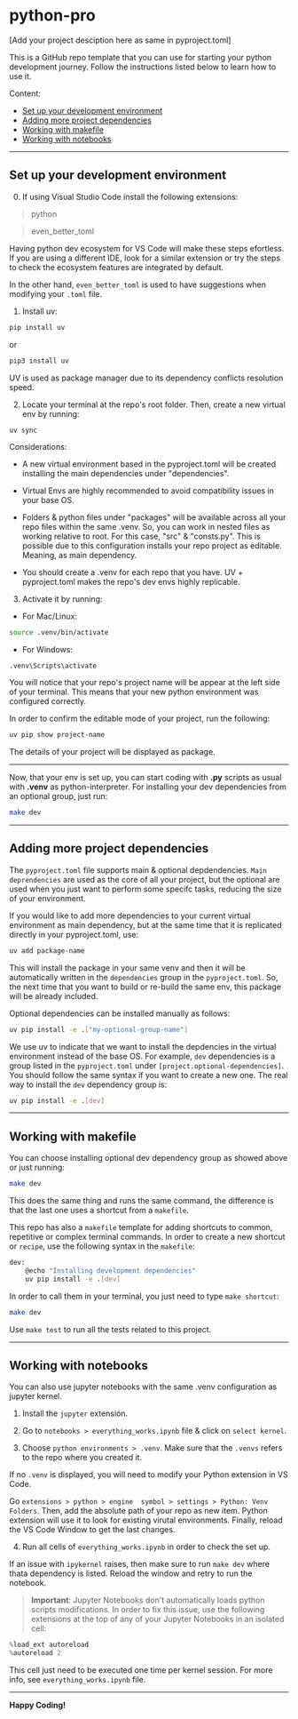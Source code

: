 # python-pro

[Add your project desciption here as same in pyproject.toml]

This is a GitHub repo template that you can use for starting your python development journey. Follow the instructions listed below to learn how to use it.

Content:

- [Set up your development environment](#set-up-your-development-environment)
- [Adding more project dependencies](#adding-more-project-dependencies)
- [Working with makefile](#working-with-makefile)
- [Working with notebooks](#working-with-notebooks)

___________________

## Set up your development environment

0. If using Visual Studio Code install the following extensions: 

> python

> even_better_toml

Having python dev ecosystem for VS Code will make these steps efortless. If you are using a different IDE, look for a similar extension or try the steps to check the ecosystem features are integrated by default.

In the other hand, `even_better_toml` is used to have suggestions when modifying your `.toml` file. 

1. Install uv: 

```bash
pip install uv
```

or

```bash
pip3 install uv
```

UV is used as package manager due to its dependency conflicts resolution speed.

2. Locate your terminal at the repo's root folder. Then, create a new virtual env by running:

```bash
uv sync
```

Considerations:

- A new virtual environment based in the pyproject.toml will be created installing the main dependencies under "dependencies".

- Virtual Envs are highly recommended to avoid compatibility issues in your base OS.

- Folders & python files under "packages" will be available across all your repo files within the same .venv. So, you can work in nested files as working relative to root. For this case, "src" & "consts.py". This is possible due to this configuration installs your repo project as editable. Meaning, as main dependency. 

- You should create a .venv for each repo that you have. UV + pyproject.toml makes the repo's dev envs highly replicable.  

3. Activate it by running:

-  For Mac/Linux:

```bash
source .venv/bin/activate
```

- For Windows:

```shell
.venv\Scripts\activate
```

You will notice that your repo's project name will be appear at the left side of your terminal. This means that your new python environment was configured correctly. 

In order to confirm the editable mode of your project, run the following:

```bash
uv pip show project-name
```

The details of your project will be displayed as package. 

_____________________

Now, that your env is set up, you can start coding with **.py** scripts as usual with **.venv** as python-interpreter. For installing your dev dependencies from an optional group, just run:

```bash
make dev
```
___________________

## Adding more project dependencies

The `pyproject.toml` file supports main & optional depdendencies. `Main deprendencies` are used as the core of all your project, but the optional are used when you just want to perform some specifc tasks, reducing the size of your environment.

If you would like to add more dependencies to your current virtual environment as main dependency, but at the same time that it is replicated directly in your pyproject.toml, use:

```bash
uv add package-name
```

This will install the package in your same venv and then it will be automatically written in the `dependencies` group in the `pyproject.toml`. So, the next time that you want to build or re-build the same env, this package will be already included. 

Optional dependencies can be installed manually as follows:

```bash
uv pip install -e .["my-optional-group-name"]
```

We use uv to indicate that we want to install the depdencies in the virtual environment instead of the base OS. For example, `dev` dependencies is a group listed in the `pyproject.toml` under `[project.optional-dependencies]`. You should follow the same syntax if you want to create a new one. The real way to install the `dev` dependency group is:

```bash
uv pip install -e .[dev]
```
___________________

## Working with makefile

You can choose installing optional dev dependency group as showed above or just running:

```bash
make dev
```

This does the same thing and runs the same command, the difference is that the last one uses a shortcut from a `makefile`. 

This repo has also a `makefile` template for adding shortcuts to common, repetitive or complex terminal commands. In order to create a new shortcut or `recipe`, use the following syntax in the `makefile`:

```bash
dev: 
	@echo "Installing development dependencies"
	uv pip install -e .[dev]
```

In order to call them in your terminal, you just need to type `make shortcut`:

```bash
make dev
```

Use `make test` to run all the tests related to this project.
___________________

## Working with notebooks

You can also use jupyter notebooks with the same .venv configuration as jupyter kernel. 

1. Install the `jupyter` extensión. 

2. Go to `notebooks > everything_works.ipynb` file & click on `select kernel`.

3. Choose `python environments > .venv`. Make sure that the `.venvs` refers to the repo where you created it. 

If no `.venv` is displayed, you will need to modify your Python extension in VS Code.

Go `extensions > python > engine  symbol > settings > Python: Venv Folders`. Then, add the absolute path of your repo as new item. Python extension will use it to look for existing virutal environments. Finally, reload the VS Code Window to get the last changes.

4. Run all cells of `everything_works.ipynb` in order to check the set up. 

If an issue with `ipykernel` raises, then make sure to run `make dev` where thata dependency is listed. Reload the window and retry to run the notebook.

> **Important**: Jupyter Notebooks don't automatically loads python scripts modifications. In order to fix this issue, use the following extensions at the top of any of your Jupyter Notebooks in an isolated cell:

```python
%load_ext autoreload
%autoreload 2
```

This cell just need to be executed one time per kernel session. For more info, see `everything_works.ipynb` file.

___________________

**Happy Coding!**








